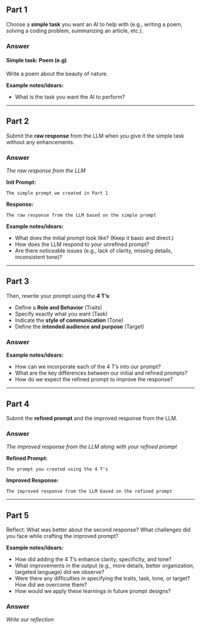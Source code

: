 ## Part 1

Choose a **simple task** you want an AI to help with (e.g., writing a poem, solving a coding problem, summarizing an article, etc.).

### Answer

#### Simple task: Poem (e.g)

Write a poem about the beauty of nature.


**Example notes/idears:**
- What is the task you want the AI to perform?

---

## Part 2

Submit the **raw response** from the LLM when you give it the simple task without any enhancements.


### Answer
*The raw response from the LLM*


**Init Prompt:**
```
The simple prompt we created in Part 1
```

**Response:**
```
The raw response from the LLM based on the simple prompt
```

**Example notes/idears:**
- What does the initial prompt look like? (Keep it basic and direct.)
- How does the LLM respond to your unrefined prompt?
- Are there noticeable issues (e.g., lack of clarity, missing details, inconsistent tone)?

---

## Part 3

Then, rewrite your prompt using the **4 T’s**:

- Define a **Role and Behavior** (Traits)
- Specify exactly what you want (Task)
- Indicate the **style of communication** (Tone)
- Define the **intended audience and purpose** (Target)

### Answer

**Example notes/idears:**
- How can we incorporate each of the 4 T’s into our prompt?
- What are the key differences between our initial and refined prompts?
- How do we expect the refined prompt to improve the response?


---

## Part 4

Submit the **refined prompt** and the improved response from the LLM.

### Answer
*The improved response from the LLM along with your refined prompt*


**Refined Prompt:**
```
The prompt you created using the 4 T's
```

**Improved Response:**
```
The improved response from the LLM based on the refined prompt
```

---

## Part 5

Reflect: What was better about the second response? What challenges did you face while crafting the improved prompt?

**Example notes/idears:**
- How did adding the 4 T’s enhance clarity, specificity, and tone?
- What improvements in the output (e.g., more details, better organization, targeted language) did we observe?
- Were there any difficulties in specifying the traits, task, tone, or target? How did we overcome them?
- How would we apply these learnings in future prompt designs?


### Answer
*Write our reflection*
